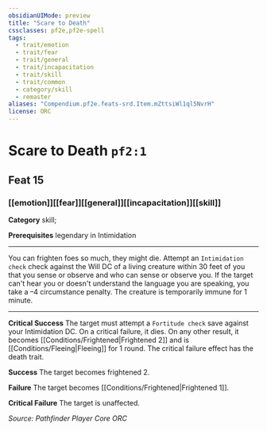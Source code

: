 ```yaml
---
obsidianUIMode: preview
title: "Scare to Death"
cssclasses: pf2e,pf2e-spell
tags:
  - trait/emotion
  - trait/fear
  - trait/general
  - trait/incapacitation
  - trait/skill
  - trait/common
  - category/skill
  - remaster
aliases: "Compendium.pf2e.feats-srd.Item.mZttsiWl1ql5NvrH"
license: ORC
---
```

# Scare to Death `pf2:1`
## Feat 15
### [[emotion]][[fear]][[general]][[incapacitation]][[skill]]

**Category** skill; 



**Prerequisites** legendary in Intimidation
* * *
You can frighten foes so much, they might die. Attempt an `Intimidation check` check against the Will DC of a living creature within 30 feet of you that you sense or observe and who can sense or observe you. If the target can't hear you or doesn't understand the language you are speaking, you take a –4 circumstance penalty. The creature is temporarily immune for 1 minute.

* * *

**Critical Success** The target must attempt a `Fortitude check` save against your Intimidation DC. On a critical failure, it dies. On any other result, it becomes [[Conditions/Frightened|Frightened 2]] and is [[Conditions/Fleeing|Fleeing]] for 1 round. The critical failure effect has the death trait.

**Success** The target becomes frightened 2.

**Failure** The target becomes [[Conditions/Frightened|Frightened 1]].

**Critical Failure** The target is unaffected.

*Source: Pathfinder Player Core*
*ORC*
